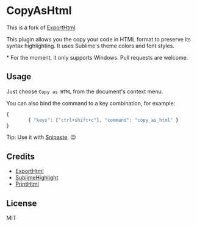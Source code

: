 # CopyAsHtml
This is a fork of [ExportHtml](https://github.com/facelessuser/ExportHtml).

This plugin allows you the copy your code in HTML format to preserve its syntax highlighting.
It uses Sublime's theme colors and font styles.

\* For the moment, it only supports Windows. Pull requests are welcome.

## Usage

Just choose `Copy as HTML` from the document's context menu.

You can also bind the command to a key combination, for example:

```js
{
    	{ "keys": ["ctrl+shift+c"], "command": "copy_as_html" }
}
```

Tip: Use it with [Snipaste](https://snipaste.com). :wink:

## Credits
- [ExportHtml](https://github.com/facelessuser/ExportHtml)
- [SublimeHighlight](https://github.com/n1k0/SublimeHighlight)
- [PrintHtml](https://github.com/agibsonsw/PrintHtml)

## License
MIT
